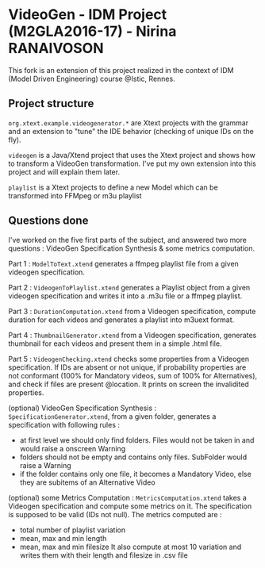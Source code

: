 # VideoGen - IDM Project (M2GLA2016-17) - Nirina RANAIVOSON

This fork is an extension of this project realized in the context of IDM (Model Driven Engineering) course @Istic, Rennes.

## Project structure

`org.xtext.example.videogenerator.*` are Xtext projects with the grammar and an extension to "tune" the IDE behavior (checking of unique IDs on the fly). 

`videogen` is a Java/Xtend project that uses the Xtext project and shows how to transform a VideoGen transformation. I've put my own extension into this project and will explain them later.

`playlist` is a Xtext projects to define a new Model which can be transformed into FFMpeg or m3u playlist

## Questions done
I've worked on the five first parts of the subject, and answered two more questions : VideoGen Specification Synthesis & some metrics computation.

Part 1 : `ModelToText.xtend` generates a ffmpeg playlist file from a given videogen specification.

Part 2 : `VideogenToPlaylist.xtend` generates a Playlist object from a given videogen specification and writes it into a .m3u file or a ffmpeg playlist.

Part 3 : `DurationComputation.xtend` from a Videogen specification, compute duration for each videos and generates a playlist into m3uext format.

Part 4 : `ThumbnailGenerator.xtend` from a Videogen specification, generates thumbnail for each videos and present them in a simple .html file.

Part 5 : `VideogenChecking.xtend` checks some properties from a Videogen specification. If IDs are absent or not unique, if probability properties are not conformant (100% for Mandatory videos, sum of 100% for Alternatives), and check if files are present @location. It prints on screen the invalidited properties.

(optional) VideoGen Specification Synthesis : `SpecificationGenerator.xtend`, from a given folder, generates a specification with following rules : 
 - at first level we should only find folders. Files would not be taken in and would raise a onscreen Warning
 - folders should not be empty and contains only files. SubFolder would raise a Warning
 - if the folder contains only one file, it becomes a Mandatory Video, else they are subitems of an Alternative Video

(optional) some Metrics Computation : `MetricsComputation.xtend` takes a Videogen specification and compute some metrics on it. The specification is supposed to be valid (IDs not null). The metrics computed are :
 - total number of playlist variation
 - mean, max and min length
 - mean, max and min filesize
It also compute at most 10 variation and writes them with their length and filesize in .csv file
